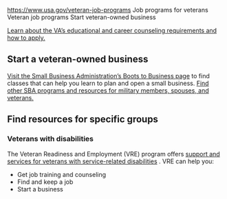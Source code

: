 

https://www.usa.gov/veteran-job-programs
Job programs for veterans
Veteran job programs
Start veteran-owned business

[Learn about the VA’s educational and career counseling requirements and how to apply.](https://www.va.gov/careers-employment/education-and-career-counseling/)

**Start a veteran-owned business**
----------------------------------

[Visit the Small Business Administration’s Boots to Business page](https://sba.my.site.com/s/)
to find classes that can help you learn to plan and open a small business.
[Find other SBA programs and resources for military members, spouses, and veterans.](https://www.sba.gov/about-sba/sba-locations/headquarters-offices/office-veterans-business-development)

Find resources for specific groups
----------------------------------

### Veterans with disabilities

The Veteran Readiness and Employment (VRE) program offers
[support and services for veterans with service-related disabilities](https://www.va.gov/careers-employment/vocational-rehabilitation/programs/)
. VRE can help you:

* Get job training and counseling
* Find and keep a job
* Start a business
